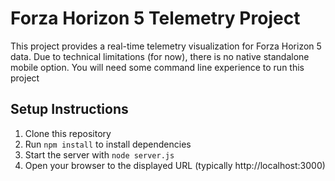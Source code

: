 # Forza Horizon 5 Telemetry Project

This project provides a real-time telemetry visualization for Forza Horizon 5 data.
Due to technical limitations (for now), there is no native standalone mobile option. You will need some command line experience to run this project

## Setup Instructions

1. Clone this repository
2. Run `npm install` to install dependencies
3. Start the server with `node server.js`
4. Open your browser to the displayed URL (typically http://localhost:3000)